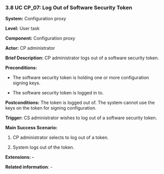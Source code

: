 ### 3.8 UC CP\_07: Log Out of Software Security Token

**System:** Configuration proxy

**Level:** User task

**Component:** Configuration proxy

**Actor:** CP administrator

**Brief Description:** CP administrator logs out of a software security
token.

**Preconditions:**

-   The software security token is holding one or more configuration
    signing keys.

-   The software security token is logged in to.

**Postconditions:** The token is logged out of. The system cannot use
the keys on the token for signing configuration.

**Trigger:** CS administrator wishes to log out of a software security
token.

**Main Success Scenario:**

1.  CP administrator selects to log out of a token.

2.  System logs out of the token.

**Extensions: -**

**Related information**: -